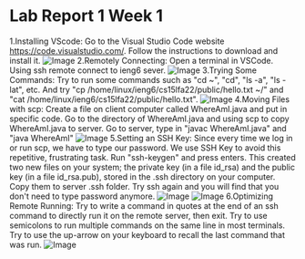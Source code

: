 # Lab Report 1 Week 1

1.Installing VScode: 
Go to the Visual Studio Code website https://code.visualstudio.com/. Follow the instructions to download and install it. 
![Image](https://sara0112.github.io/cse15l-lab-reports/Lab1_01.png)
2.Remotely Connecting: 
Open a terminal in VSCode.  Using ssh remote connect to ieng6 sever.
![Image](https://sara0112.github.io/cse15l-lab-reports/Lab1_02.png)
3.Trying Some Commands: 
Try to run some commands such as "cd ~", "cd", "ls -a", "ls -lat", etc. And try "cp /home/linux/ieng6/cs15lfa22/public/hello.txt ~/" and "cat /home/linux/ieng6/cs15lfa22/public/hello.txt".
![Image](https://sara0112.github.io/cse15l-lab-reports/Lab1_03.png)
4.Moving Files with scp: 
Create a file on client computer called WhereAmI.java and put in specific code. Go to the directory of WhereAmI.java and using scp to copy WhereAmI.java to server. Go to server, type in "javac WhereAmI.java" and "java WhereAmI"
![Image](https://sara0112.github.io/cse15l-lab-reports/Lab1_04.png)
5.Setting an SSH Key: 
Since every time we log in or run scp, we have to type our password. We use SSH Key to avoid this repetitive, frustrating task. Run "ssh-keygen" and press enters. This created two new files on your system; the private key (in a file id_rsa) and the public key (in a file id_rsa.pub), stored in the .ssh directory on your computer. Copy them to server .ssh folder. Try ssh again and you will find that you don't need to type password anymore.
![Image](https://sara0112.github.io/cse15l-lab-reports/Lab1_05_01.png)
![Image](https://sara0112.github.io/cse15l-lab-reports/Lab1_05_02.png)
6.Optimizing Remote Running: 
Try to write a command in quotes at the end of an ssh command to directly run it on the remote server, then exit. Try to use semicolons to run multiple commands on the same line in most terminals. Try to use the up-arrow on your keyboard to recall the last command that was run.
![Image](https://sara0112.github.io/cse15l-lab-reports/Lab1_06.png)
